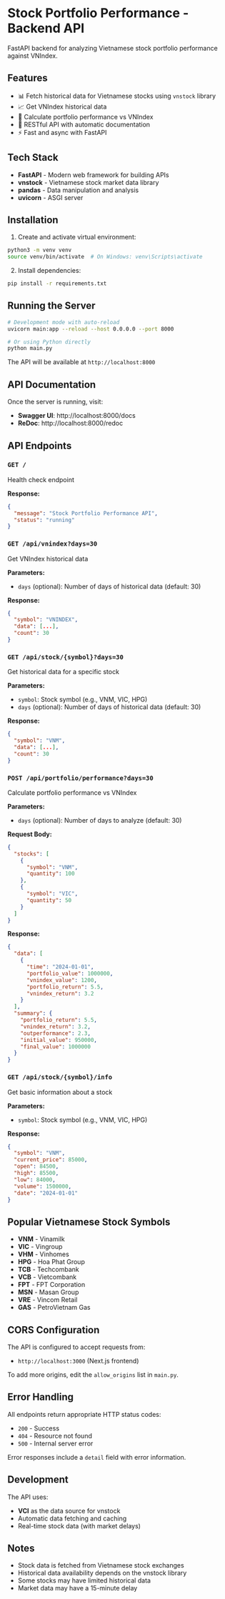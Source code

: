 # Stock Portfolio Performance - Backend API

FastAPI backend for analyzing Vietnamese stock portfolio performance against VNIndex.

## Features

- 📊 Fetch historical data for Vietnamese stocks using `vnstock` library
- 📈 Get VNIndex historical data
- 💼 Calculate portfolio performance vs VNIndex
- 🔄 RESTful API with automatic documentation
- ⚡ Fast and async with FastAPI

## Tech Stack

- **FastAPI** - Modern web framework for building APIs
- **vnstock** - Vietnamese stock market data library
- **pandas** - Data manipulation and analysis
- **uvicorn** - ASGI server

## Installation

1. Create and activate virtual environment:
```bash
python3 -m venv venv
source venv/bin/activate  # On Windows: venv\Scripts\activate
```

2. Install dependencies:
```bash
pip install -r requirements.txt
```

## Running the Server

```bash
# Development mode with auto-reload
uvicorn main:app --reload --host 0.0.0.0 --port 8000

# Or using Python directly
python main.py
```

The API will be available at `http://localhost:8000`

## API Documentation

Once the server is running, visit:
- **Swagger UI**: http://localhost:8000/docs
- **ReDoc**: http://localhost:8000/redoc

## API Endpoints

### `GET /`
Health check endpoint

**Response:**
```json
{
  "message": "Stock Portfolio Performance API",
  "status": "running"
}
```

### `GET /api/vnindex?days=30`
Get VNIndex historical data

**Parameters:**
- `days` (optional): Number of days of historical data (default: 30)

**Response:**
```json
{
  "symbol": "VNINDEX",
  "data": [...],
  "count": 30
}
```

### `GET /api/stock/{symbol}?days=30`
Get historical data for a specific stock

**Parameters:**
- `symbol`: Stock symbol (e.g., VNM, VIC, HPG)
- `days` (optional): Number of days of historical data (default: 30)

**Response:**
```json
{
  "symbol": "VNM",
  "data": [...],
  "count": 30
}
```

### `POST /api/portfolio/performance?days=30`
Calculate portfolio performance vs VNIndex

**Parameters:**
- `days` (optional): Number of days to analyze (default: 30)

**Request Body:**
```json
{
  "stocks": [
    {
      "symbol": "VNM",
      "quantity": 100
    },
    {
      "symbol": "VIC",
      "quantity": 50
    }
  ]
}
```

**Response:**
```json
{
  "data": [
    {
      "time": "2024-01-01",
      "portfolio_value": 1000000,
      "vnindex_value": 1200,
      "portfolio_return": 5.5,
      "vnindex_return": 3.2
    }
  ],
  "summary": {
    "portfolio_return": 5.5,
    "vnindex_return": 3.2,
    "outperformance": 2.3,
    "initial_value": 950000,
    "final_value": 1000000
  }
}
```

### `GET /api/stock/{symbol}/info`
Get basic information about a stock

**Parameters:**
- `symbol`: Stock symbol (e.g., VNM, VIC, HPG)

**Response:**
```json
{
  "symbol": "VNM",
  "current_price": 85000,
  "open": 84500,
  "high": 85500,
  "low": 84000,
  "volume": 1500000,
  "date": "2024-01-01"
}
```

## Popular Vietnamese Stock Symbols

- **VNM** - Vinamilk
- **VIC** - Vingroup
- **VHM** - Vinhomes
- **HPG** - Hoa Phat Group
- **TCB** - Techcombank
- **VCB** - Vietcombank
- **FPT** - FPT Corporation
- **MSN** - Masan Group
- **VRE** - Vincom Retail
- **GAS** - PetroVietnam Gas

## CORS Configuration

The API is configured to accept requests from:
- `http://localhost:3000` (Next.js frontend)

To add more origins, edit the `allow_origins` list in `main.py`.

## Error Handling

All endpoints return appropriate HTTP status codes:
- `200` - Success
- `404` - Resource not found
- `500` - Internal server error

Error responses include a `detail` field with error information.

## Development

The API uses:
- **VCI** as the data source for vnstock
- Automatic data fetching and caching
- Real-time stock data (with market delays)

## Notes

- Stock data is fetched from Vietnamese stock exchanges
- Historical data availability depends on the vnstock library
- Some stocks may have limited historical data
- Market data may have a 15-minute delay

